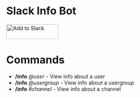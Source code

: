 # Slack Info Bot

<a href="https://slack.com/oauth/v2/authorize?client_id=1632669380437.1632685517317&scope=chat:write,chat:write.public,commands,channels:read,usergroups:read,users:read&user_scope="><img alt="Add to Slack" height="40" width="139" src="https://platform.slack-edge.com/img/add_to_slack.png" srcSet="https://platform.slack-edge.com/img/add_to_slack.png 1x, https://platform.slack-edge.com/img/add_to_slack@2x.png 2x" /></a>

# Commands

- **/info** _@user_ - View info about a user
- **/info** _@usergroup_ - View info about a usergroup
- **/info** _#channel_ - View info about a channel

